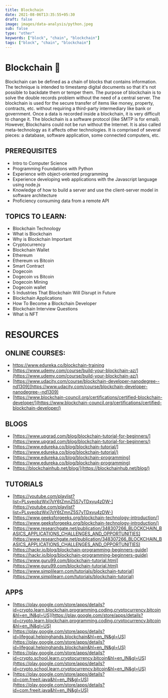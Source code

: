 ```yaml
---
title: Blockchain
date: 2021-08-06T13:35:55+05:30
draft: false
image: images/data-analysis/python.jpeg
sub: false
type: "other"
keywords: ["block", "chain", "blockchain"]
tags: ["block", "chain", "blockchain"]
---
```


# Blockchain 🔗

Blockchain can be defined as a chain of blocks that contains information. The technique is intended to timestamp digital documents so that it's not possible to backdate them or temper them. The purpose of blockchain is to solve the double records problem without the need of a central server.
The blockchain is used for the secure transfer of items like money, property, contracts, etc. without requiring a third-party intermediary like bank or government. Once a data is recorded inside a blockchain, it is very difficult to change it.
The blockchain is a software protocol (like SMTP is for email). However, Blockchains could not be run without the Internet. It is also called meta-technology as it affects other technologies. It is comprised of several pieces: a database, software application, some connected computers, etc.


## PREREQUISITES

- Intro to Computer Science
- Programming Foundations with Python
- Experience with object-oriented programming
- Experience developing web applications with the Javascript language using node.js
- Knowledge of how to build a server and use the client-server model in software architecture
- Proficiency consuming data from a remote API



## TOPICS TO LEARN:
- Blockchain Technology
- What is Blockchain
- Why is Blockchain Important
- Cryptocurrency
- Blockchain Wallet
- Ethereum
- Ethereum vs Bitcoin
- Smart Contract
- Dogecoin
- Dogecoin vs Bitcoin
- Dogecoin Mining
- Dogecoin wallet
- 5 Industries That Blockchain Will Disrupt in Future
- Blockchain Applications
- How To Become a Blockchain Developer
- Blockchain Interview Questions
- What is NFT


# RESOURCES

## ONLINE COURSES:
- [https://www.edureka.co/blockchain-training ](https://www.edureka.co/blockchain-training)
- [https://www.udemy.com/course/build-your-blockchain-az/](https://www.udemy.com/course/build-your-blockchain-az/)
- [https://www.udacity.com/course/blockchain-developer-nanodegree--nd1309](https://www.udacity.com/course/blockchain-developer-nanodegree--nd1309)
- [https://www.blockchain-council.org/certifications/certified-blockchain-developer/](https://www.blockchain-council.org/certifications/certified-blockchain-developer/)


## BLOGS
- [https://www.upgrad.com/blog/blockchain-tutorial-for-beginners/](https://www.upgrad.com/blog/blockchain-tutorial-for-beginners/)
- [https://www.edureka.co/blog/blockchain-tutorial/](https://www.edureka.co/blog/blockchain-tutorial/)
- [https://www.edureka.co/blog/blockchain-programming](https://www.edureka.co/blog/blockchain-programming)
- [https://blockchainhub.net/blog/](https://blockchainhub.net/blog/)



## TUTORIALS
- [https://youtube.com/playlist?list=PLsyeobzWxl7oY6tZmnZ5S7yTDxyu4zDW-](https://youtube.com/playlist?list=PLsyeobzWxl7oY6tZmnZ5S7yTDxyu4zDW-)
- [https://www.geeksforgeeks.org/blockchain-technology-introduction/](https://www.geeksforgeeks.org/blockchain-technology-introduction/)
- [https://www.researchgate.net/publication/348307266_BLOCKCHAIN_BASICS_APPLICATIONS_CHALLENGES_AND_OPPORTUNITIES](https://www.researchgate.net/publication/348307266_BLOCKCHAIN_BASICS_APPLICATIONS_CHALLENGES_AND_OPPORTUNITIES)
- [https://hackr.io/blog/blockchain-programming-beginners-guide](https://hackr.io/blog/blockchain-programming-beginners-guide)
- [https://www.guru99.com/blockchain-tutorial.html](https://www.guru99.com/blockchain-tutorial.html)
- [https://www.simplilearn.com/tutorials/blockchain-tutorial](https://www.simplilearn.com/tutorials/blockchain-tutorial)



## APPS
- [https://play.google.com/store/apps/details?id=crypto.learn.blockchain.programming.coding.cryptocurrency.bitcoin&hl=en_IN&gl=US](https://play.google.com/store/apps/details?id=crypto.learn.blockchain.programming.coding.cryptocurrency.bitcoin&hl=en_IN&gl=US)
- [https://play.google.com/store/apps/details?id=lifegoal.helpinghands.blockchain&hl=en_IN&gl=US](https://play.google.com/store/apps/details?id=lifegoal.helpinghands.blockchain&hl=en_IN&gl=US)
- [https://play.google.com/store/apps/details?id=crypto.school.learn.cryptocurrency.bitcoin&hl=en_IN&gl=US](https://play.google.com/store/apps/details?id=crypto.school.learn.cryptocurrency.bitcoin&hl=en_IN&gl=US)
- [https://play.google.com/store/apps/details?id=com.freeit.java&hl=en_IN&gl=US](https://play.google.com/store/apps/details?id=com.freeit.java&hl=en_IN&gl=US)